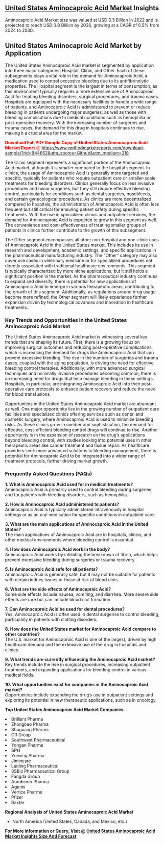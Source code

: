 <h2><a href="https://www.verifiedmarketreports.com/download-sample/?rid=844662&amp;utm_source=Github&amp;utm_medium=218" target="_blank">United States Aminocaproic Acid Market</a> Insights</h2><p>Aminocaproic Acid Market size was valued at USD 0.5 Billion in 2022 and is projected to reach USD 0.8 Billion by 2030, growing at a CAGR of 6.5% from 2024 to 2030.</p><p><h2>United States Aminocaproic Acid Market by Application</h2> <p>The United States Aminocaproic Acid market is segmented by application into three major categories: Hospital, Clinic, and Other. Each of these subsegments plays a vital role in the demand for Aminocaproic Acid, a medication used to control excessive bleeding due to its antifibrinolytic properties. The Hospital segment is the largest in terms of consumption, as this environment typically requires a more extensive use of Aminocaproic Acid for treating bleeding disorders, surgical procedures, and trauma cases. Hospitals are equipped with the necessary facilities to handle a wide range of patients, and Aminocaproic Acid is administered to prevent or reduce bleeding in patients undergoing major surgeries, as well as those with bleeding complications due to medical conditions such as hemophilia or post-operative recovery. With the increasing number of surgeries and trauma cases, the demand for this drug in hospitals continues to rise, making it a crucial area for the market. <p><span class=""><span style="color: #ff0000;"><strong>Download Full PDF Sample Copy of United States Aminocaproic Acid Market Report</strong> @ </span><a href="https://www.verifiedmarketreports.com/download-sample/?rid=844662&amp;utm_source=Github&amp;utm_medium=218" target="_blank">https://www.verifiedmarketreports.com/download-sample/?rid=844662&amp;utm_source=Github&amp;utm_medium=218</a></span></p></p> <p>The Clinic segment represents a significant portion of the Aminocaproic Acid market, although it is smaller compared to the hospital segment. In clinics, the usage of Aminocaproic Acid is generally more targeted and specific, typically for patients who require outpatient care or smaller-scale treatments for bleeding disorders. Clinics generally focus on less invasive procedures and minor surgeries, but they still require effective bleeding control, particularly for conditions such as dental surgeries, nosebleeds, and certain gynecological procedures. As clinics are more decentralized compared to hospitals, the administration of Aminocaproic Acid is often less frequent but still critical for ensuring patient safety during specific treatments. With the rise in specialized clinics and outpatient services, the demand for Aminocaproic Acid is expected to grow in this segment as well. The convenience and cost-effectiveness of treating smaller groups of patients in clinics further contribute to the growth of this subsegment. <p>The Other segment encompasses all other non-hospital and non-clinic uses of Aminocaproic Acid in the United States market. This includes its use in research and development, academic settings, and specific applications in the pharmaceutical manufacturing industry. The "Other" category may also cover use cases in veterinary medicine or for specialized procedures not directly associated with traditional healthcare environments. This segment is typically characterized by more niche applications, but it still holds a significant position in the market. As the pharmaceutical industry continues to expand and diversify, there is potential for new applications of Aminocaproic Acid to emerge in various therapeutic areas, contributing to the growth of this segment. Additionally, as regulations around drug usage become more refined, the Other segment will likely experience further expansion driven by technological advances and innovation in healthcare treatments. <h3>Key Trends and Opportunities in the United States Aminocaproic Acid Market</h3> <p>The United States Aminocaproic Acid market is witnessing several key trends that are shaping its future. First, there is a growing focus on improving surgical outcomes and reducing post-operative complications, which is increasing the demand for drugs like Aminocaproic Acid that can prevent excessive bleeding. The rise in the number of surgeries and trauma cases, coupled with the aging population, is driving the need for effective bleeding control therapies. Additionally, with more advanced surgical techniques and minimally invasive procedures becoming common, there is an increasing need for drugs that help manage bleeding in these settings. Hospitals, in particular, are integrating Aminocaproic Acid into their post-operative care protocols to enhance patient recovery and reduce the need for blood transfusions. <p>Opportunities in the United States Aminocaproic Acid market are abundant as well. One major opportunity lies in the growing number of outpatient care facilities and specialized clinics offering services such as dental and cosmetic surgery, where Aminocaproic Acid is used to minimize bleeding risks. As these clinics grow in number and sophistication, the demand for effective, cost-efficient bleeding control drugs will continue to rise. Another opportunity is in the expansion of research on the drug’s applications beyond bleeding control, with studies looking into potential uses in other therapeutic areas like cancer treatment and tissue repair. As healthcare providers seek more advanced solutions to bleeding management, there is potential for Aminocaproic Acid to be integrated into a wider range of treatment protocols, further driving market growth. <h3>Frequently Asked Questions (FAQs)</h3> <p><strong>1. What is Aminocaproic Acid used for in medical treatments?</strong><br>Aminocaproic Acid is primarily used to control bleeding during surgeries and for patients with bleeding disorders, such as hemophilia.</p> <p><strong>2. How is Aminocaproic Acid administered to patients?</strong><br>Aminocaproic Acid is typically administered intravenously in hospital settings or as an oral medication for specific conditions in outpatient care.</p> <p><strong>3. What are the main applications of Aminocaproic Acid in the United States?</strong><br>The main applications of Aminocaproic Acid are in hospitals, clinics, and other medical environments where bleeding control is essential.</p> <p><strong>4. How does Aminocaproic Acid work in the body?</strong><br>Aminocaproic Acid works by inhibiting the breakdown of fibrin, which helps prevent excessive bleeding during surgeries or trauma recovery.</p> <p><strong>5. Is Aminocaproic Acid safe for all patients?</strong><br>Aminocaproic Acid is generally safe, but it may not be suitable for patients with certain kidney issues or those at risk of blood clots.</p> <p><strong>6. What are the side effects of Aminocaproic Acid?</strong><br>Some side effects include nausea, vomiting, and diarrhea. More severe side effects are rare but can include blood clot formation.</p> <p><strong>7. Can Aminocaproic Acid be used for dental procedures?</strong><br>Yes, Aminocaproic Acid is often used in dental surgeries to control bleeding, particularly in patients with clotting disorders.</p> <p><strong>8. How does the United States market for Aminocaproic Acid compare to other countries?</strong><br>The U.S. market for Aminocaproic Acid is one of the largest, driven by high healthcare demand and the extensive use of the drug in hospitals and clinics.</p> <p><strong>9. What trends are currently influencing the Aminocaproic Acid market?</strong><br>Key trends include the rise in surgical procedures, increasing outpatient treatments, and expanding applications for bleeding control in various medical fields.</p> <p><strong>10. What opportunities exist for companies in the Aminocaproic Acid market?</strong><br>Opportunities include expanding the drug’s use in outpatient settings and exploring its potential in new therapeutic applications, such as in oncology.</p> </p><p><strong>Top United States Aminocaproic Acid Market Companies</strong></p><div data-test-id=""><p><li>Brilliant Pharma</li><li> Zhongbao Pharma</li><li> Shuguang Pharma</li><li> CR Group</li><li> Southwest Pharmaceutical</li><li> Yongan Pharma</li><li> SPH</li><li> Yuexing Pharma</li><li> Jimincare</li><li> Lanling Pharmaceutical</li><li> 3SBio Pharmaceutical Group</li><li> Fangda Group</li><li> Aurobindo Pharma</li><li> Agenix</li><li> Vertice Pharma</li><li> Pfizer</li><li> Baxter</li></p><div><strong>Regional Analysis of&nbsp;United States Aminocaproic Acid Market</strong></div><ul><li dir="ltr"><p dir="ltr">North America&nbsp;(United States, Canada, and Mexico, etc.)</p></li></ul><p><strong>For More Information or Query, Visit @&nbsp;</strong><strong><a href="https://www.verifiedmarketreports.com/product/aminocaproic-acid-market/?utm_source=Github&amp;utm_medium=218" target="_blank">United States Aminocaproic Acid Market Insights Size And Forecast</a></strong></p></div>
